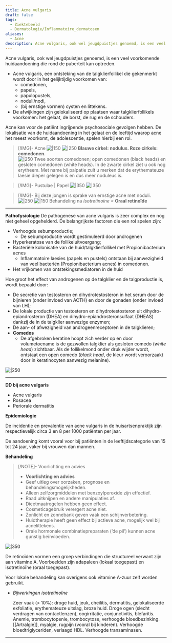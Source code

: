 ```yaml
---
title: Acne vulgaris
draft: false
tags:
  - Ziektebeeld
  - Dermatologie/Inflammatoire_dermatosen
aliases:
  - Acne
description: Acne vulgaris, ook wel jeugdpuistjes genoemd, is een veel voorkomende huidaandoening die rond de puberteit kan optreden.
---
```





Acne vulgaris, ook wel jeugdpuistjes genoemd, is een veel voorkomende huidaandoening die rond de puberteit kan optreden.
- Acne vulgaris, een ontsteking van de talgklierfollikel die gekenmerkt wordt door in het gelijktijdig voorkomen van:
    - comedonen,
    - papels,
    - papulopustels,
    - noduli/nodi,
    - (bij ernstige vormen) cysten en littekens.
- De afwijkingen zijn gelokaliseerd op plaatsen waar talgklierfollikels voorkomen: het gelaat, de borst, de rug en de schouders.

Acne kan voor de patiënt ingrijpende psychosociale gevolgen hebben. De lokalisatie van de huidaandoening in het gelaat en de leeftijd waarop acne het meest voorkomt, de adolescentie, spelen hierbij een rol.

> [!IMG]- Acne
> ![|150](https://i.imgur.com/hra4lwQ.png)
![|250](https://i.imgur.com/uzeCnSX.png)
**Blauwe cirkel: nodulus. Roze cirkels: comedonen.**   
![|250](https://i.imgur.com/AGzNmxy.png) 
Twee soorten comedonen; open comedonen (black heads) en gesloten comedonen (white heads).
In de zwarte cirkel ziet u ook nog erytheem. 
Met name bij palpatie zult u merken dat de erythemateuze laesie dieper gelegen is en dus meer noduleus is.    

> [!IMG]- Pustulae | Papel
> ![|350](https://i.imgur.com/bE1UK5j.png)
> ![|350](https://i.imgur.com/sK2GjpH.png)

> [!IMG]- Bij deze jongen is sprake van ernstige acne met noduli.
> ![|250](https://i.imgur.com/zUcof9C.png) 
> ![|150](https://i.imgur.com/yXVMM4G.png)
> Behandeling na *Isotretinoine =* **Oraal retinoïde**    

---

**Pathofysiologie**
De pathogenese van acne vulgaris is zeer complex en nog niet geheel opgehelderd. De belangrijkste factoren die een rol spelen zijn:

- Verhoogde sebumproductie;
    - De sebumproductie wordt gestimuleerd door androgenen
- Hyperkeratose van de follikeluitvoergang;
- Bacteriële kolonisatie van de huid/talgklierfollikel met Propionibacterium acnes
    - Inflammatoire laesies (papels en pustels) ontstaan bij aanwezigheid van veel bacteriën (Propionibacterium acnes) in comedonen.
- Het vrijkomen van ontstekingsmediatoren in de huid

Hoe groot het effect van androgenen op de talgklier en de talgproductie is, wordt bepaald door:

- De secretie van testosteron en dihydrotestosteron in het serum door de bijnieren (onder invloed van ACTH) en door de gonaden (onder invloed van LH);
- De lokale productie van testosteron en dihydrotestosteron uit dihydro-epiandrosteron (DHEA) en dihydro-epiandrosteronsulfaat (DHEAS) dankzij de in de talgklier aanwezige enzymen;
- De aan- of afwezigheid van androgeenreceptoren in de talgklieren;
- **Comedos**
	- De afgebroken keratine hoopt zich verder op en door volumetoename is de gezwollen talgklier als gesloten comedo (*white head*) zichtbaar. Als de follikelmond onder druk wijder wordt, ontstaat een open comedo (*black head*, de kleur wordt veroorzaakt door in keratinocyten aanwezig melanine).


![|250](https://i.imgur.com/vGJrwo0.png)


---

**DD bij acne vulgaris**

- Acne vulgaris
- Rosacea
- Periorale dermatitis

**Epidemiologie**

De incidentie en prevalentie van acne vulgaris in de huisartsenpraktijk zijn respectievelijk circa 3 en 8 per 1000 patiënten per jaar. 

De aandoening komt vooral voor bij patiënten in de leeftijdscategorie van 15 tot 24 jaar, vaker bij vrouwen dan mannen. 

**Behandeling**

> [!NOTE]- Voorlichting en advies
> - **Voorlichting en advies**
> - Geef uitleg over oorzaken, prognose en behandelingsmogelijkheden.
> - Alleen zelfzorgmiddelen met benzoylperoxide zijn effectief.
> - Raad uitknijpen en andere manipulaties af.
> - Dieetmaatregelen hebben geen effect.
> - Cosmeticagebruik verergert acne niet.
> - Zonlicht en zonnebank geven vaak een schijnverbetering.
> - Huidtherapie heeft geen effect bij actieve acne, mogelijk wel bij acnelittekens.
> - Orale hormonale combinatiepreparaten (‘de pil’) kunnen acne gunstig beïnvloeden.



![|350](https://i.imgur.com/EKiaOI7.png)


De retinoïden vormen een groep verbindingen die structureel verwant zijn aan vitamine A. Voorbeelden zijn adapaleen (lokaal toegepast) en isotretinoïne (oraal toegepast). 

Voor lokale behandeling kan overigens ook vitamine A-zuur zelf worden gebruikt.

- *Bijwerkingen isotretinoïne*
    
    Zeer vaak (> 10%): droge huid, jeuk, cheilitis, dermatitis, gelokaliseerde exfoliatie, erythemateuze uitslag, broze huid. Droge ogen (slecht verdragen van contactlenzen), oogirritatie, conjunctivitis, blefaritis. Anemie, trombocytopenie, trombocytose, verhoogde bloedbezinking. [[Artralgie]], myalgie, rugpijn (vooral bij kinderen). Verhoogde bloedtriglyceriden, verlaagd HDL. Verhoogde transaminasen.
    

---